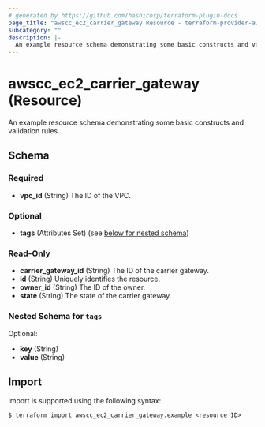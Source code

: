 ```yaml
---
# generated by https://github.com/hashicorp/terraform-plugin-docs
page_title: "awscc_ec2_carrier_gateway Resource - terraform-provider-awscc"
subcategory: ""
description: |-
  An example resource schema demonstrating some basic constructs and validation rules.
---
```


# awscc_ec2_carrier_gateway (Resource)

An example resource schema demonstrating some basic constructs and validation rules.



<!-- schema generated by tfplugindocs -->
## Schema

### Required

- **vpc_id** (String) The ID of the VPC.

### Optional

- **tags** (Attributes Set) (see [below for nested schema](#nestedatt--tags))

### Read-Only

- **carrier_gateway_id** (String) The ID of the carrier gateway.
- **id** (String) Uniquely identifies the resource.
- **owner_id** (String) The ID of the owner.
- **state** (String) The state of the carrier gateway.

<a id="nestedatt--tags"></a>
### Nested Schema for `tags`

Optional:

- **key** (String)
- **value** (String)

## Import

Import is supported using the following syntax:

```shell
$ terraform import awscc_ec2_carrier_gateway.example <resource ID>
```
